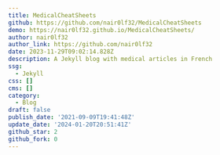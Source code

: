 ```yaml
---
title: MedicalCheatSheets
github: https://github.com/nair0lf32/MedicalCheatSheets
demo: https://nair0lf32.github.io/MedicalCheatSheets/
author: nair0lf32
author_link: https://github.com/nair0lf32
date: 2023-11-29T09:02:14.828Z
description: A Jekyll blog with medical articles in French
ssg:
  - Jekyll
css: []
cms: []
category:
  - Blog
draft: false
publish_date: '2021-09-09T19:41:48Z'
update_date: '2024-01-20T20:51:41Z'
github_star: 2
github_fork: 0
---
```

